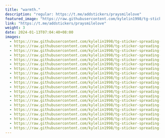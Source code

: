 ```yaml
---
title: "warmth."
description: "regular: https://t.me/addstickers/praysmilelove"
featured_image: "https://raw.githubusercontent.com/kylelin1998/tg-sticker-spreading-worldwide-images/main/img/af63e063-729f-48e2-a3e7-ba55fb78c8d8.jpg"
link: "https://t.me/addstickers/praysmilelove"
weight: 3
date: 2024-01-13T07:04:40+08:00
images:
  - https://raw.githubusercontent.com/kylelin1998/tg-sticker-spreading-worldwide-images/main/img/af63e063-729f-48e2-a3e7-ba55fb78c8d8.jpg
  - https://raw.githubusercontent.com/kylelin1998/tg-sticker-spreading-worldwide-images/main/img/af306e6b-b43e-4131-a47f-d3964d23af87.jpg
  - https://raw.githubusercontent.com/kylelin1998/tg-sticker-spreading-worldwide-images/main/img/f83a3d23-8bd7-4aa6-ab3a-be6f7111be27.jpg
  - https://raw.githubusercontent.com/kylelin1998/tg-sticker-spreading-worldwide-images/main/img/e9705786-1f4e-490c-b1ea-43ac77699618.jpg
  - https://raw.githubusercontent.com/kylelin1998/tg-sticker-spreading-worldwide-images/main/img/e801b457-ff9a-4825-8bb3-e0c4475623dd.jpg
  - https://raw.githubusercontent.com/kylelin1998/tg-sticker-spreading-worldwide-images/main/img/80a78c24-316b-42a1-bf5c-c43e45344b28.jpg
  - https://raw.githubusercontent.com/kylelin1998/tg-sticker-spreading-worldwide-images/main/img/3f3dfc69-730e-4374-a141-6516ef7149a5.jpg
  - https://raw.githubusercontent.com/kylelin1998/tg-sticker-spreading-worldwide-images/main/img/1b41a12a-ab3f-4a84-b7ef-3867ddd84cfe.jpg
  - https://raw.githubusercontent.com/kylelin1998/tg-sticker-spreading-worldwide-images/main/img/6a051758-a39a-4274-b38b-6f4fe870b53c.jpg
  - https://raw.githubusercontent.com/kylelin1998/tg-sticker-spreading-worldwide-images/main/img/5f3f6f2a-3d1c-40de-b3fe-b60e1604fd0b.jpg
  - https://raw.githubusercontent.com/kylelin1998/tg-sticker-spreading-worldwide-images/main/img/96184f82-c291-4440-83bf-6b3a8b2fca7b.jpg
  - https://raw.githubusercontent.com/kylelin1998/tg-sticker-spreading-worldwide-images/main/img/6ae0ac3b-555f-4354-a899-ec20a1d47c46.jpg
  - https://raw.githubusercontent.com/kylelin1998/tg-sticker-spreading-worldwide-images/main/img/05739660-2772-4753-9093-4d3ec5741040.jpg
  - https://raw.githubusercontent.com/kylelin1998/tg-sticker-spreading-worldwide-images/main/img/025a9afd-7a63-4ac0-9154-4ae913057596.jpg
  - https://raw.githubusercontent.com/kylelin1998/tg-sticker-spreading-worldwide-images/main/img/19990c41-b171-48fe-ad59-0a1fe9340949.jpg
  - https://raw.githubusercontent.com/kylelin1998/tg-sticker-spreading-worldwide-images/main/img/0fe1a89b-0dd3-463d-ae35-3b21272c27ad.jpg
  - https://raw.githubusercontent.com/kylelin1998/tg-sticker-spreading-worldwide-images/main/img/a4ecf09e-e030-4e48-9b5f-896ff80807e2.jpg
  - https://raw.githubusercontent.com/kylelin1998/tg-sticker-spreading-worldwide-images/main/img/fd4135e8-efd0-468d-bc3f-5ce25a473eec.jpg
  - https://raw.githubusercontent.com/kylelin1998/tg-sticker-spreading-worldwide-images/main/img/a1e16014-917c-45e4-8bce-0cc46aec4afe.jpg
  - https://raw.githubusercontent.com/kylelin1998/tg-sticker-spreading-worldwide-images/main/img/560538ff-9620-447d-a023-4d44f89e728c.jpg
---
```

